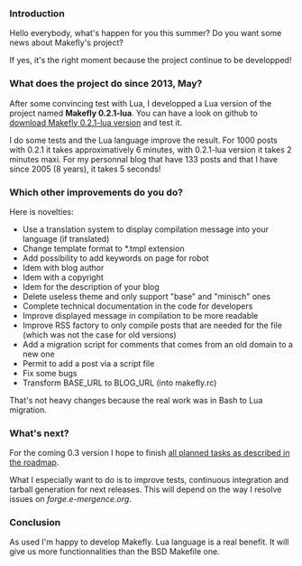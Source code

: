 ### Introduction

Hello everybody, what's happen for you this summer? Do you want some news about Makefly's project?

If yes, it's the right moment because the project continue to be developped!

### What does the project do since 2013, May?

After some convincing test with Lua, I developped a Lua version of the project named **Makefly 0.2.1-lua**. You can have a look on github to [download Makefly 0.2.1-lua version](https://github.com/blankoworld/makefly/releases/tag/0.2.1-lua "Download a ZIP or a tar.gz Makefly 0.2.1-lua version file") and test it.

I do some tests and the Lua language improve the result. For 1000 posts with 0.2.1 it takes approximatively 6 minutes, with 0.2.1-lua version it takes 2 minutes maxi. For my personnal blog that have 133 posts and that I have since 2005 (8 years), it takes 5 seconds!

### Which other improvements do you do?

Here is novelties:

  * Use a translation system to display compilation message into your language (if translated)
  * Change template format to *.tmpl extension
  * Add possibility to add keywords on page for robot
  * Idem with blog author
  * Idem with a copyright
  * Idem for the description of your blog
  * Delete useless theme and only support "base" and "minisch" ones
  * Complete technical documentation in the code for developers
  * Improve displayed message in compilation to be more readable
  * Improve RSS factory to only compile posts that are needed for the file (which was not the case for old versions)
  * Add a migration script for comments that comes from an old domain to a new one
  * Permit to add a post via a script file
  * Fix some bugs
  * Transform BASE\_URL to BLOG\_URL (into makefly.rc)

That's not heavy changes because the real work was in Bash to Lua migration.

### What's next?

For the coming 0.3 version I hope to finish [all planned tasks as described in the roadmap](http://forge.e-mergence.org/projects/makefly/roadmap).

What I especially want to do is to improve tests, continuous integration and tarball generation for next releases. This will depend on the way I resolve issues on *forge.e-mergence.org*.

### Conclusion

As used I'm happy to develop Makefly. Lua language is a real benefit. It will give us more functionnalities than the BSD Makefile one.
